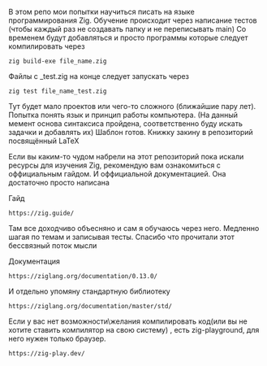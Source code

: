 В этом репо мои попытки научиться писать на языке программирования Zig.
Обучение происходит через написание тестов (чтобы каждый раз не создавать папку и не переписывать main)
Со временем будут добавляться и просто программы которые следует компилировать через
```shell
zig build-exe file_name.zig
```

Файлы с _test.zig на конце следует запускать через
```shell
zig test file_name_test.zig
```
Тут будет мало проектов или чего-то сложного (ближайшие пару лет). Попытка понять язык и принцип работы компьютера.
(На данный мемент основа синтаксиса пройдена, соответственно буду искать задачки и добавлять их) Шаблон готов. 
Книжку закину в репозиторий посвящённый LaTeX

Если вы каким-то чудом набрели на этот репозиторий пока искали ресурсы для изучения Zig, рекомендую вам ознакомиться
с оффициальным гайдом. И оффициальной документацией. Она достаточно просто написана

Гайд
```
https://zig.guide/
```

Там все доходчиво объесняно и сам я обучаюсь через него. Медленно шагая по темам и записывая тесты.
Спасибо что прочитали этот бессвязный поток мысли

Документация
```
https://ziglang.org/documentation/0.13.0/
```
И отдельно упомяну стандартную библиотеку
```
https://ziglang.org/documentation/master/std/
```
Если у вас нет возможности\желания компилировать код(или вы не хотите ставить компилятор на свою систему)
, есть zig-playground, для него нужен только браузер.
```
https://zig-play.dev/
```
